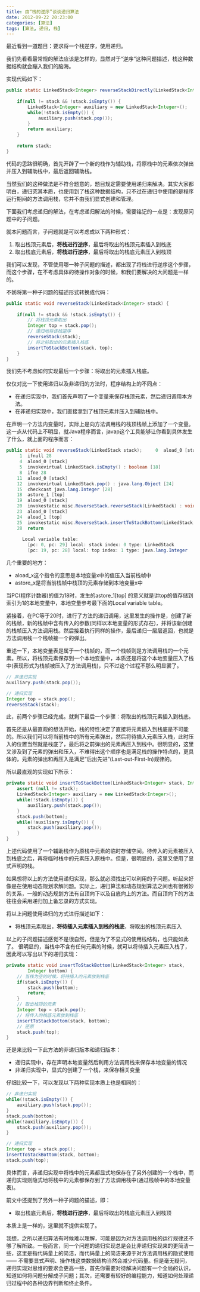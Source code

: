 ```yaml
---
title: 由“栈的逆序”谈谈递归算法
date: 2012-09-22 20:23:00
categories: [算法]
tags: [算法, 递归, 栈]
---
```


最近看到一道题目：要求将一个栈逆序，使用递归。

我们先看看最常规的解法应该是怎样的，显然对于“逆序”这种问题描述，栈这种数据结构就会蹦入我们的脑海。

实现代码如下：

```java
public static LinkedStack<Integer> reverseStackDirectly(LinkedStack<Integer> stack) {  
      
    if(null != stack && !stack.isEmpty()) {  
        LinkedStack<Integer> auxiliary = new LinkedStack<Integer>();  
        while(!stack.isEmpty()) {  
            auxiliary.push(stack.pop());  
        }  
        return auxiliary;  
    }  
      
    return stack;  
}  
```

代码的思路很明确，首先开辟了一个新的栈作为辅助栈，将原栈中的元素依次弹出并压入到辅助栈中，最后返回辅助栈。

<!-- More -->
 
当然我们的这种做法是不符合题意的，题目规定需要使用递归来解决。其实大家都明白，递归究其本质，也使用到了栈这种数据结构，只不过在递归中使用的是程序运行期间的方法调用栈，它并不由我们显式创建和管理。

下面我们考虑递归的解法，在考虑递归解法的时候，需要铭记的一点是：发现原问题中的子问题。

就本问题而言，子问题就是可以考虑成以下两种形式：

1. 取出栈顶元素后，**将栈进行逆序**，最后将取出的栈顶元素插入到栈底
2. 取出栈底元素后，**将栈进行逆序**，最后将取出的栈底元素压入到栈顶

我们可以发现，不管使用哪一种子问题的描述，都出现了将栈进行逆序这个步骤，而这个步骤，在不考虑具体的待操作对象的时候，和我们要解决的大问题是一样的。

不妨将第一种子问题的描述形式转换成代码：

```java
public static void reverseStack(LinkedStack<Integer> stack) {  
      
    if(null != stack && !stack.isEmpty()) {  
        // 将栈顶元素取出  
        Integer top = stack.pop();  
        // 递归地将该栈逆序  
        reverseStack(stack);  
        // 将之前取出的元素插入栈底  
        insertToStackBottom(stack, top);  
    }  
}  
```

我们先不考虑如何实现最后一个步骤：将取出的元素插入栈底。

仅仅对比一下使用递归以及非递归的方法时，程序结构上的不同点：

- 在递归实现中，我们首先声明了一个变量来保存栈顶元素，然后递归调用本方法。
- 在非递归实现中，我们直接拿到了栈顶元素并压入到辅助栈中。

在声明一个方法内变量时，实际上是向方法调用栈的栈顶栈帧上添加了一个变量。这一点从代码上不明显，就Java程序而言，javap这个工具能够让你看到具体发生了什么，就上面的程序而言：

```java
public static void reverseStack(LinkedStack stack);     0  aload_0 [stack]  
     1  ifnull 28  
     4  aload_0 [stack]  
     5  invokevirtual LinkedStack.isEmpty() : boolean [18]  
     8  ifne 28  
    11  aload_0 [stack]  
    12  invokevirtual LinkedStack.pop() : java.lang.Object [24]  
    15  checkcast java.lang.Integer [28]  
    18  astore_1 [top]  
    19  aload_0 [stack]  
    20  invokestatic misc.ReverseStack.reverseStack(LinkedStack) : void [30]  
    23  aload_0 [stack]  
    24  aload_1 [top]  
    25  invokestatic misc.ReverseStack.insertToStackBottom(LinkedStack, java.lang.Integer) : void [32]  
    28  return  
  
      Local variable table:  
        [pc: 0, pc: 29] local: stack index: 0 type: LinkedStack  
        [pc: 19, pc: 28] local: top index: 1 type: java.lang.Integer  
```

几个重要的地方：

- aload_x这个指令的意思是本地变量x中的值压入当前栈帧中
- astore_x是将当前栈帧中栈顶的元素存储到本地变量x中

当PC(程序计数器)的值为18时，发生的astore_1[top] 的意义就是讲top的值存储到索引为1的本地变量中，本地变量参考最下面的Local variable table。
 
紧接着，在PC等于20时，进行了方法的递归调用，这里发生的操作是，创建了新的栈帧，新的栈帧中含有传入的参数(同样以本地变量的形式存在)，并将该新创建的栈帧压入方法调用栈。然后接着执行同样的操作，最后递归一层层返回，也就是方法调用栈一个栈帧接一个的弹出。

重述一下，本地变量表是属于一个栈帧的，而一个栈帧则是方法调用栈的一个元素。所以，将栈顶元素保存到一个本地变量中，本质还是将这个本地变量压入了栈中(表现形式为栈帧被压入了方法调用栈)，只不过这个过程不那么明显罢了。

```java
// 非递归实现  
auxiliary.push(stack.pop());  

// 递归实现  
Integer top = stack.pop();  
reverseStack(stack);  
```

此，前两个步骤已经完成。就剩下最后一个步骤：将取出的栈顶元素插入到栈底。
 
首先还是从最直观的想法开始，栈的特性决定了直接将元素插入到栈底是不可能的。所以我们可以将当前栈中的所有元素弹出，然后将待插入元素压入栈，此时压入的位置当然就是栈底了，最后将之前弹出的元素再压入到栈中。很明显的，这里又涉及到了元素的弹出和压入，不难得出这个顺序也是满足栈的操作特点的，更具体的，元素的弹出和再压入是满足“后出先进”(Last-out-First-In)规律的。

所以最直观的实现如下所示：

```java
private static void insertToStackBottom(LinkedStack<Integer> stack, Integer bottom) {  
    assert (null != stack);  
    LinkedStack<Integer> auxiliary = new LinkedStack<Integer>();  
    while(!stack.isEmpty()) {  
        auxiliary.push(stack.pop());  
    }  
    stack.push(bottom);  
    while(!auxiliary.isEmpty()) {  
        stack.push(auxiliary.pop());  
    }  
}  
```

上述代码使用了一个辅助栈作为原栈中元素的临时存储空间。待传入的元素被压入到栈底之后，再将临时栈中的元素压入原栈中。但是，很明显的，这里又使用了显式声明的栈。
 
如果想将以上的方法使用递归实现，那么就必须找出可以利用的子问题。听起来好像是在使用动态规划求解问题。实际上，递归算法和动态规划算法之间也有很微妙的关系，一般的动态规划方法有自顶向下以及自底向上的方法。而自顶向下的方法往往会采用递归加上备忘录的方式实现。

将以上问题使用递归的方式进行描述如下：

- 将栈顶元素取出，**将待插入元素插入到栈的栈底**，将取出的栈顶元素压入

以上的子问题描述感觉不是很自然，但是为了不显式的使用栈结构，也只能如此了。
很明显的，当栈中不含有任何元素的时候，就可以将待插入元素压入栈了，因此可以写出以下的递归实现：

```java
private static void insertToStackBottom(LinkedStack<Integer> stack,  
        Integer bottom) {  
    // 当栈为空的时候，将待插入的元素放到栈底  
    if(stack.isEmpty()) {  
        stack.push(bottom);  
        return;  
    }  
    // 取出栈顶的元素  
    Integer top = stack.pop();  
    // 将传入的栈底元素放到栈底  
    insertToStackBottom(stack, bottom);  
    // 还原  
    stack.push(top);  
}  
```

还是来比较一下此方法的非递归版本和递归版本：

- 递归实现中，存在声明本地变量然后利用方法调用栈来保存本地变量的情况
- 非递归实现中，显式的创建了一个栈，来保存相关变量
 
仔细比较一下，可以发现以下两种实现本质上也是相同的：

```java
// 非递归实现  
while(!stack.isEmpty()) {  
    auxiliary.push(stack.pop());  
}  
stack.push(bottom);  
while(!auxiliary.isEmpty()) {  
    stack.push(auxiliary.pop());  
}  

// 递归实现  
Integer top = stack.pop();  
insertToStackBottom(stack, bottom);  
stack.push(top);  
```

具体而言，非递归实现中将栈中的元素都显式地保存在了另外创建的一个栈中，而递归实现则隐式地将栈中的元素都保存到了方法调用栈中(通过栈帧中的本地变量表)。
 
前文中还提到了另外一种子问题的描述，即：

- 取出栈底元素后，**将栈进行逆序**，最后将取出的栈底元素压入到栈顶

本质上是一样的，这里就不提供实现了。

我想，之所以递归算法有时候难以理解，可能是因为对方法调用栈的运行规律还不够了解所致。一般而言，同一个问题的递归实现总是会比非递归实现来的更简洁一些，这里是指代码量上的简洁，而代码量上的简洁来源于对方法调用栈的隐式使用 —— 不需要显式声明、操作栈这类数据结构当然会减少代码量。但是毫无疑问，递归实现对思维的要求会更高一些，首先你需要对待解决问题有一个全局的认识，知道如何将问题分解成子问题；其次，还需要有较好的编程能力，知道如何处理递归过程中的各种边界判断和终止条件。



